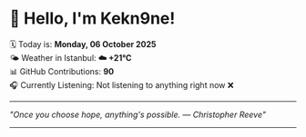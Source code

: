 # 👋 Hello, I'm Kekn9ne!

🗓️ Today is: **Monday, 06 October 2025**  
🌤️ Weather in Istanbul: **☁️   +21°C**  
📊 GitHub Contributions: **90**  
🎧 Currently Listening: Not listening to anything right now ❌

---

_"Once you choose hope, anything's possible. — *Christopher Reeve*"_

---
